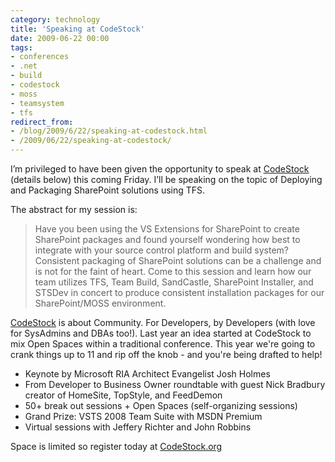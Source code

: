 ```yaml
---
category: technology
title: 'Speaking at CodeStock'
date: 2009-06-22 00:00
tags:
- conferences
- .net
- build
- codestock
- moss
- teamsystem
- tfs
redirect_from:
- /blog/2009/6/22/speaking-at-codestock.html
- /2009/06/22/speaking-at-codestock/
---
```

I’m privileged to have been given the opportunity to speak at [CodeStock](http://codestock.org) (details below) this coming Friday. I’ll be speaking on the topic of Deploying and Packaging SharePoint solutions using TFS. 

The abstract for my session is:

> Have you been using the VS Extensions for SharePoint to create SharePoint packages and found yourself wondering how best to integrate with your source control platform and build system? Consistent packaging of SharePoint solutions can be a challenge and is not for the faint of heart. Come to this session and learn how our team utilizes TFS, Team Build, SandCastle, SharePoint Installer, and STSDev in concert to produce consistent installation packages for our SharePoint/MOSS environment.

[CodeStock](http://codestock.org) is about Community. For Developers, by Developers (with love for SysAdmins and DBAs too!). Last year an idea started at CodeStock to mix Open Spaces within a traditional conference. This year we're going to crank things up to 11 and rip off the knob - and you're being drafted to help!

* Keynote by Microsoft RIA Architect Evangelist Josh Holmes
* From Developer to Business Owner roundtable with guest Nick Bradbury creator of HomeSite, TopStyle, and FeedDemon
* 50+ break out sessions + Open Spaces (self-organizing sessions)
* Grand Prize: VSTS 2008 Team Suite with MSDN Premium
* Virtual sessions with Jeffery Richter and John Robbins

Space is limited so register today at [CodeStock.org](http://codestock.org)
